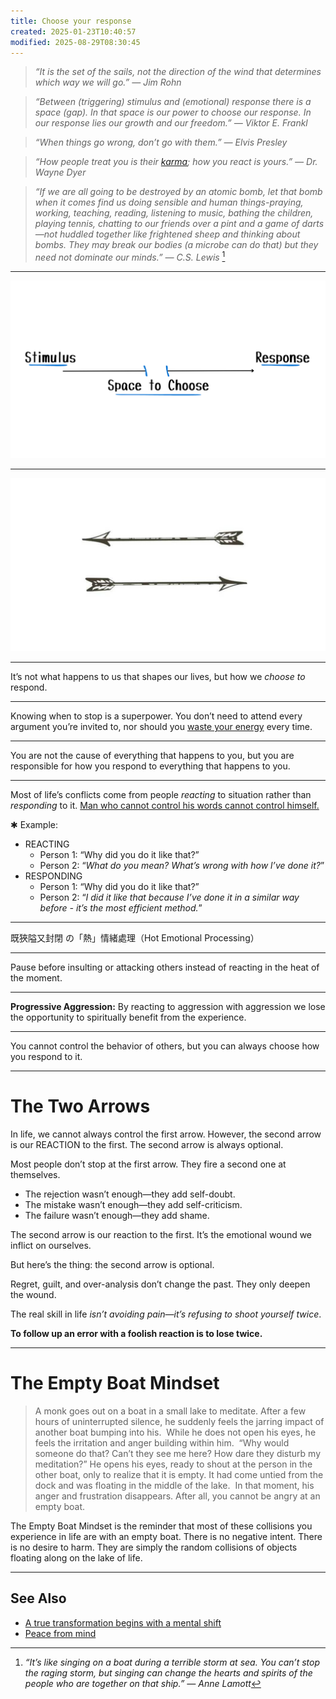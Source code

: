 ```yaml
---
title: Choose your response
created: 2025-01-23T10:40:57
modified: 2025-08-29T08:30:45
---
```


> _“It is the set of the sails, not the direction of the wind that determines which way we will go.” — Jim Rohn_

> _“Between (triggering) stimulus and (emotional) response there is a space (gap). In that space is our power to choose our response. In our response lies our growth and our freedom.” — Viktor E. Frankl_

> _“When things go wrong, don’t go with them.” — Elvis Presley_

> _“How people treat you is their [karma](Life%20is%20cyclic.md); how you react is yours.” — Dr. Wayne Dyer_

> _“If we are all going to be destroyed by an atomic bomb, let that bomb when it comes find us doing sensible and human things-praying, working, teaching, reading, listening to music, bathing the children, playing tennis, chatting to our friends over a pint and a game of darts—not huddled together like frightened sheep and thinking about bombs. They may break our bodies (a microbe can do that) but they need not dominate our minds.” — C.S. Lewis_ [^1]

---

![](../_attachments/33fabea8972383bcb4bbeea50437f690.png)

---

![](../_attachments/2b3a6c702b5b01cf12507cc029630bf3.jpg)

---

It’s not what happens to us that shapes our lives, but how we _choose to_ respond.

---

Knowing when to stop is a superpower. You don’t need to attend every argument you’re invited to, nor should you [waste your energy](Energy%20Management.md) every time.

---

You are not the cause of everything that happens to you, but you are responsible for how you respond to everything that happens to you.

---

Most of life’s conflicts come from people _reacting_ to situation rather than _responding_ to it. <u>Man who cannot control his words cannot control himself.</u>

✱ Example:

* REACTING
	* Person 1: “Why did you do it like that?”
	* Person 2: “_What do you mean? What’s wrong with how l’ve done it?_”
* RESPONDING
	* Person 1: “Why did you do it like that?”
	* Person 2: “_I did it like that because I’ve done it in a similar way before - it’s the most efficient method._”

---

既狹隘又封閉 の「熱」情緒處理（Hot Emotional Processing）

---

Pause before insulting or attacking others instead of reacting in the heat of the moment.

---

**Progressive Aggression:** By reacting to aggression with aggression we lose the opportunity to spiritually benefit from the experience.

---

You cannot control the behavior of others, but you can always choose how you respond to it.

---

# The Two Arrows

In life, we cannot always control the first arrow. However, the second arrow is our REACTION to the first. The second arrow is always optional.

Most people don’t stop at the first arrow. They fire a second one at themselves.

* The rejection wasn’t enough—they add self-doubt.
* The mistake wasn’t enough—they add self-criticism.
* The failure wasn’t enough—they add shame.

The second arrow is our reaction to the first. It’s the emotional wound we inflict on ourselves.

But here’s the thing: the second arrow is optional.

Regret, guilt, and over-analysis don’t change the past. They only deepen the wound.

The real skill in life _isn’t avoiding pain—it’s refusing to shoot yourself twice_.

**To follow up an error with a foolish reaction is to lose twice.**

---

# The Empty Boat Mindset

> A monk goes out on a boat in a small lake to meditate. After a few hours of uninterrupted silence, he suddenly feels the jarring impact of another boat bumping into his.
> ​
> While he does not open his eyes, he feels the irritation and anger building within him.
> ​
> “Why would someone do that? Can’t they see me here? How dare they disturb my meditation?”
> ​
> He opens his eyes, ready to shout at the person in the other boat, only to realize that it is empty. It had come untied from the dock and was floating in the middle of the lake.
> ​
> In that moment, his anger and frustration disappears. After all, you cannot be angry at an empty boat.

The Empty Boat Mindset is the reminder that most of these collisions you experience in life are with an empty boat. There is no negative intent. There is no desire to harm. They are simply the random collisions of objects floating along on the lake of life.

---

## See Also

* [A true transformation begins with a mental shift](a-true-transformation-begins-with-a-mental-shift.md)
* [Peace from mind](Peace%20from%20mind.md)

[^1]: _“It’s like singing on a boat during a terrible storm at sea. You can’t stop the raging storm, but singing can change the hearts and spirits of the people who are together on that ship.” — Anne Lamott_
